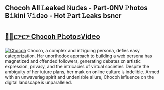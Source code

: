 ## Chocoh All 𝙻eaked 𝙽u𝚍es - Part-0NV 𝙿hotos B𝚒kini 𝚅𝚒deo - Hot 𝙿art 𝙻eaks bsncr

# <h2><a href="http://ld4uqj.urlbe.top/?page=Chocoh">🔗🔗👉👉 Chocoh P𝚑oto𝚜Vid𝚎o</a></h2>

[![Chocoh](https://i.imgur.com/eBuTRDB.gif)](http://ld4uqj.urlbe.top/?page=Chocoh)
Chocoh, a complex and intriguing persona, defies easy categorization. Her unorthodox approach to building a web persona has magnetized and offended followers, generating debates on artistic expression, privacy, and the intricacies of virtual societies. Despite the ambiguity of her future plans, her mark on online culture is indelible. Armed with an unwavering spirit and undeniable allure, Chocoh influence on the digital landscape is unparalleled.
